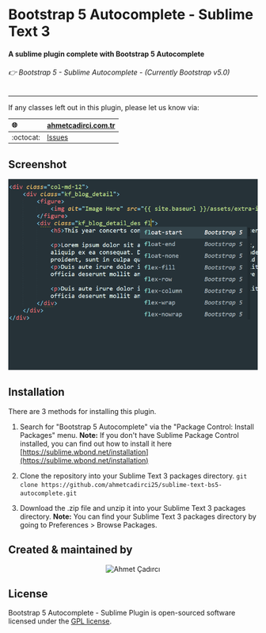# Bootstrap 5 Autocomplete - Sublime Text 3

#### A sublime plugin complete with Bootstrap 5 Autocomplete
###### 👉 Bootstrap 5 - Sublime Autocomplete - *(Currently Bootstrap v5.0)*
---

If any classes left out in this plugin, please let us know via:

| :globe_with_meridians: 	| [ahmetcadirci.com.tr](https://ahmetcadirci.com.tr/) |
| :------ 					| :-----  |
| :octocat: 				| [Issues](https://github.com/ahmetcadirci25/sublime-text-bs5-autocomplete/issues) |


## Screenshot
![screenshot](Screenshot.png)

## Installation
There are 3 methods for installing this plugin.

1. Search for "Bootstrap 5 Autocomplete" via the "Package Control: Install Packages" menu.
**Note:** If you don't have Sublime Package Control installed, you can find out how to install it here [https://sublime.wbond.net/installation](https://sublime.wbond.net/installation)

2. Clone the repository into your Sublime Text 3 packages directory.
`git clone https://github.com/ahmetcadirci25/sublime-text-bs5-autocomplete.git`

3. Download the .zip file and unzip it into your Sublime Text 3 packages directory.
**Note:** You can find your Sublime Text 3 packages directory by going to Preferences > Browse Packages.

## Created & maintained by

<p align="center">
	<img src="https://ahmetcadirci.com.tr/images/logo.svg" width="13px" alt="Ahmet Çadırcı">
</p>

## License

Bootstrap 5 Autocomplete - Sublime Plugin is open-sourced software licensed under the [GPL license](https://www.gnu.org/licenses/gpl-3.0.en.html).
